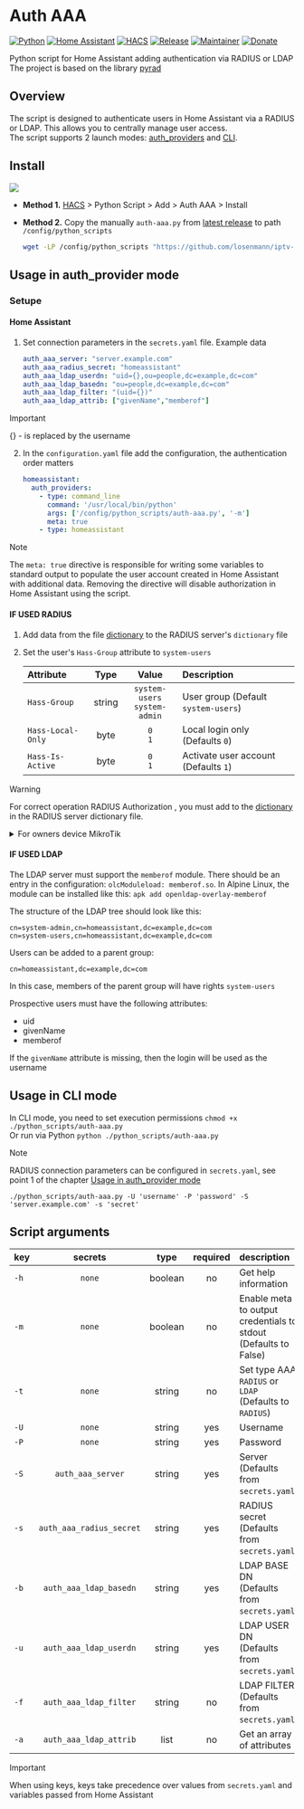 # Auth AAA
[![Python](https://img.shields.io/badge/python-3670A0?style=for-the-badge&logo=python&logoColor=ffdd54)](https://www.python.org)
[![Home Assistant](https://img.shields.io/badge/home_assistant-41BDF5.svg?style=for-the-badge&logo=home-assistant&logoColor=white)](https://www.home-assistant.io)
[![HACS](https://img.shields.io/badge/hacs-python_scripts-41BDF5.svg?style=for-the-badge)](https://hacs.xyz/docs/use/repositories/type/python_script/)
[![Release](https://img.shields.io/github/release/Losenmann/hacs-auth-aaa/all.svg?style=for-the-badge)](https://github.com/Losenmann/hacs-auth-aaa/releases)
[![Maintainer](https://img.shields.io/badge/maintainer-@losenmann-FF6E00?style=for-the-badge)](https://github.com/Losenmann)
[![Donate](https://img.shields.io/badge/donate-yoomoney-8B3FFD.svg?style=for-the-badge)](https://yoomoney.ru/to/410015216730856)

Python script for Home Assistant adding authentication via RADIUS or LDAP\
The project is based on the library [pyrad](https://github.com/pyradius/pyrad.git)

## Overview
The script is designed to authenticate users in Home Assistant via a RADIUS or LDAP. This allows you to centrally manage user access.<br>
The script supports 2 launch modes: [auth_providers](#usage-in-auth_provider-mode) and [CLI](#usage-in-cli-mode).

## Install
[![](https://my.home-assistant.io/badges/hacs_repository.svg)](https://my.home-assistant.io/redirect/hacs_repository/?owner=losenmann&repository=hacs-auth-aaa&category=python_script)

- **Method 1.** [HACS](https://hacs.xyz) > Python Script > Add > Auth AAA > Install

- **Method 2.** Copy the manually  `auth-aaa.py` from [latest release](https://github.com/losenmann/iptv-toolkit/releases/latest/download/auth-aaa.py) to path `/config/python_scripts`
    ```sh
    wget -LP /config/python_scripts "https://github.com/losenmann/iptv-toolkit/releases/latest/download/auth-aaa.py"`
    ```

## Usage in auth_provider mode
### Setupe
#### **Home Assistant**
1. Set connection parameters in the `secrets.yaml` file. Example data
   ```yaml
   auth_aaa_server: "server.example.com"
   auth_aaa_radius_secret: "homeassistant"
   auth_aaa_ldap_userdn: "uid={},ou=people,dc=example,dc=com"
   auth_aaa_ldap_basedn: "ou=people,dc=example,dc=com"
   auth_aaa_ldap_filter: "(uid={})"
   auth_aaa_ldap_attrib: ["givenName","memberof"]
   ```
> [!IMPORTANT]
> {} - is replaced by the username

2. In the `configuration.yaml` file add the configuration, the authentication order matters
   ```yaml
   homeassistant:
     auth_providers:
       - type: command_line
         command: '/usr/local/bin/python'
         args: ['/config/python_scripts/auth-aaa.py', '-m']
         meta: true
       - type: homeassistant
   ```
> [!NOTE]
> The `meta: true` directive is responsible for writing some variables to standard output to populate the user account created in Home Assistant with additional data. Removing the directive will disable authorization in Home Assistant using the script.

#### **IF USED RADIUS**
   1. Add data from the file [dictionary](./dictionary) to the RADIUS server's `dictionary` file
   2. Set the user's `Hass-Group` attribute to `system-users`

      | Attribute | Type | Value | Description |
      | :-- | :--: | :-----: | :---------- |
      | `Hass-Group` | string | `system-users` <br> `system-admin` | User group (Default `system-users`) |
      | `Hass-Local-Only` | byte | `0` <br> `1` | Local login only <br> (Defaults `0`) |
      | `Hass-Is-Active` | byte  | `0` <br> `1` | Activate user account <br> (Defaults `1`) |
> [!WARNING]
> For correct operation RADIUS Authorization , you must add to the [dictionary](./dictionary) in the RADIUS server dictionary file.
<details><summary>For owners device MikroTik</summary>

   1. Install `user-manager` package
      ```rsc
      /tool/fetch mode=https url=("https://download.mikrotik.com/routeros/".[/system/routerboard/get upgrade-firmware]."/user-manager-".[/system/routerboard/get upgrade-firmware]."-".[/system/resource/get architecture-name].".npk") output=file
      /system/reboot
       ```
   2. Setup a `user-manager`
      ```rsc
      /user-manager/attribute/add name="Hass-Group" vendor-id=812300 type-id=1 value-type=string
      /user-manager/attribute/add name="Hass-Local-Only" vendor-id=812300 type-id=2 value-type=hex
      /user-manager/attribute/add name="Hass-Is-Active" vendor-id=812300 type-id=3 value-type=hex
      /user-manager/user/add name="homeassistant-test" password="homeassistant" attributes="Hass-Group:system-users,Hass-Local-Only:0,Hass-Is-Active:1"
      /user-manager/router/add name="homeassistant-router" shared-secret="homeassistant" address="<your_subnet>"
      ```

</details>

#### **IF USED LDAP**

The LDAP server must support the `memberof` module. There should be an entry in the configuration: `olcModuleload: memberof.so`. In Alpine Linux, the module can be installed like this: `apk add openldap-overlay-memberof`

The structure of the LDAP tree should look like this:
```
cn=system-admin,cn=homeassistant,dc=example,dc=com
cn=system-users,cn=homeassistant,dc=example,dc=com
```

Users can be added to a parent group:
```
cn=homeassistant,dc=example,dc=com
```
In this case, members of the parent group will have rights `system-users`

Prospective users must have the following attributes:
- uid
- givenName
- memberof

If the `givenName` attribute is missing, then the login will be used as the username

## Usage in CLI mode
In CLI mode, you need to set execution permissions `chmod +x ./python_scripts/auth-aaa.py`<br>
Or run via Python `python ./python_scripts/auth-aaa.py`
> [!NOTE]
> RADIUS connection parameters can be configured in `secrets.yaml`, see point 1 of the chapter [Usage in auth_provider mode](#usage-in-auth_provider-mode)
```
./python_scripts/auth-aaa.py -U 'username' -P 'password' -S 'server.example.com' -s 'secret'
```

## Script arguments
| key  | secrets                  | type    | required | description |
| :--- | :----------------------: | :----:  | :------: | :---------- |
| `-h` | `none`                   | boolean | no       | Get help information |
| `-m` | `none`                   | boolean | no       | Enable meta to output credentials to stdout <br> (Defaults to False) |
| `-t` | `none`                   | string  | no       | Set type AAA `RADIUS` or `LDAP` <br> (Defaults to `RADIUS`) |
| `-U` | `none`                   | string  | yes      | Username |
| `-P` | `none`                   | string  | yes      | Password |
| `-S` | `auth_aaa_server`        | string  | yes      | Server <br> (Defaults from `secrets.yaml`) |
| `-s` | `auth_aaa_radius_secret` | string  | yes      | RADIUS secret <br> (Defaults from `secrets.yaml`) |
| `-b` | `auth_aaa_ldap_basedn`   | string  | yes      | LDAP BASE DN <br> (Defaults from `secrets.yaml`) |
| `-u` | `auth_aaa_ldap_userdn`   | string  | yes      | LDAP USER DN <br> (Defaults from `secrets.yaml`) |
| `-f` | `auth_aaa_ldap_filter`   | string  | no       | LDAP FILTER <br> (Defaults from `secrets.yaml`) |
| `-a` | `auth_aaa_ldap_attrib`   | list    | no       | Get an array of attributes |
> [!IMPORTANT]
> When using keys, keys take precedence over values ​​from `secrets.yaml` and variables passed from Home Assistant

